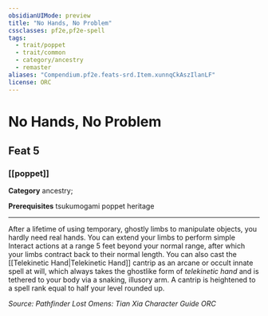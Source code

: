 ```yaml
---
obsidianUIMode: preview
title: "No Hands, No Problem"
cssclasses: pf2e,pf2e-spell
tags:
  - trait/poppet
  - trait/common
  - category/ancestry
  - remaster
aliases: "Compendium.pf2e.feats-srd.Item.xunnqCkAszIlanLF"
license: ORC
---
```

# No Hands, No Problem
## Feat 5
### [[poppet]]

**Category** ancestry; 



**Prerequisites** tsukumogami poppet heritage
* * *
After a lifetime of using temporary, ghostly limbs to manipulate objects, you hardly need real hands. You can extend your limbs to perform simple Interact actions at a range 5 feet beyond your normal range, after which your limbs contract back to their normal length. You can also cast the [[Telekinetic Hand|Telekinetic Hand]] cantrip as an arcane or occult innate spell at will, which always takes the ghostlike form of _telekinetic hand_ and is tethered to your body via a snaking, illusory arm. A cantrip is heightened to a spell rank equal to half your level rounded up.

*Source: Pathfinder Lost Omens: Tian Xia Character Guide*
*ORC*